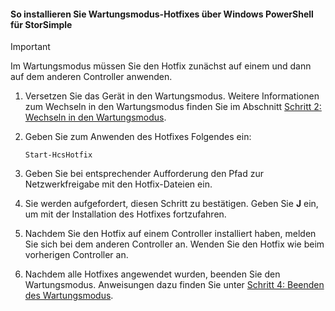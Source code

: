 <!--author=SharS last changed: 9/17/15-->

#### So installieren Sie Wartungsmodus-Hotfixes über Windows PowerShell für StorSimple
> [!IMPORTANT]
> Im Wartungsmodus müssen Sie den Hotfix zunächst auf einem und dann auf dem anderen Controller anwenden.
> 
> 

1. Versetzen Sie das Gerät in den Wartungsmodus. Weitere Informationen zum Wechseln in den Wartungsmodus finden Sie im Abschnitt [Schritt 2: Wechseln in den Wartungsmodus](../articles/storsimple/storsimple-update-device.md#step2).
2. Geben Sie zum Anwenden des Hotfixes Folgendes ein:
   
     `Start-HcsHotfix`
3. Geben Sie bei entsprechender Aufforderung den Pfad zur Netzwerkfreigabe mit den Hotfix-Dateien ein.
4. Sie werden aufgefordert, diesen Schritt zu bestätigen. Geben Sie **J** ein, um mit der Installation des Hotfixes fortzufahren.
5. Nachdem Sie den Hotfix auf einem Controller installiert haben, melden Sie sich bei dem anderen Controller an. Wenden Sie den Hotfix wie beim vorherigen Controller an.
6. Nachdem alle Hotfixes angewendet wurden, beenden Sie den Wartungsmodus. Anweisungen dazu finden Sie unter [Schritt 4: Beenden des Wartungsmodus](../articles/storsimple/storsimple-update-device.md#step4).

<!---HONumber=Oct15_HO3-->